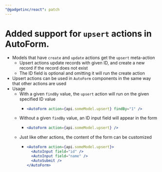 ```yaml
---
"@gadgetinc/react": patch
---
```


# Added support for `upsert` actions in AutoForm.

- Models that have `create` and `update` actions get the `upsert` meta-action
  - Upsert actions update records with given ID, and create a new record if the record does not exist
  - The ID field is optional and omitting it will run the create action
- Upsert actions can be used in `AutoForm` components in the same way that other actions are used
- Usage
  - With a given `findBy` value, the `upsert` action will run on the given specified ID value
    - ```jsx
      <AutoForm action={api.someModel.upsert} findBy="1" />
      ```
  - Without a given `findBy` value, an ID input field will appear in the form
    - ```jsx
      <AutoForm action={api.someModel.upsert} />
      ```
  - Just like other actions, the content of the form can be customized
    - ```jsx
      <AutoForm action={api.someModel.upsert}>
        <AutoInput field="id" />
        <AutoInput field="name" />
        <AutoSubmit />
      </AutoForm>
      ```
